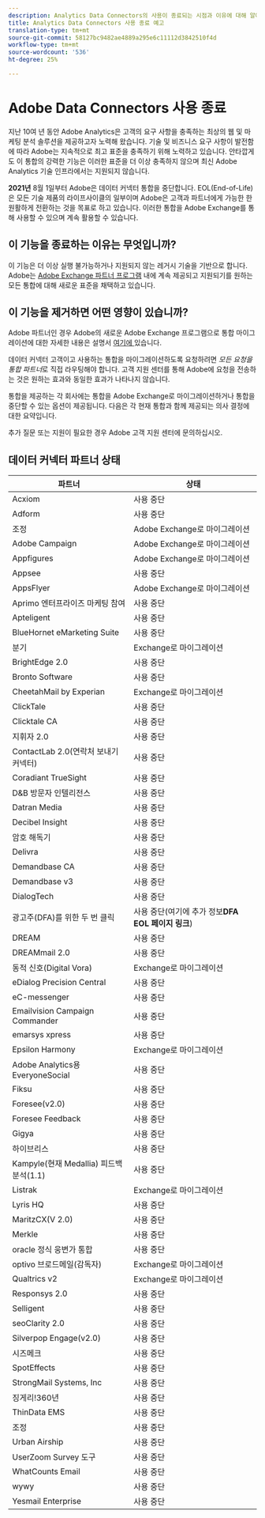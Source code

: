 ```yaml
---
description: Analytics Data Connectors의 사용이 종료되는 시점과 이유에 대해 알아봅니다.
title: Analytics Data Connectors 사용 종료 예고
translation-type: tm+mt
source-git-commit: 58127bc9482ae4889a295e6c11112d3842510f4d
workflow-type: tm+mt
source-wordcount: '536'
ht-degree: 25%

---
```



# Adobe Data Connectors 사용 종료

지난 10여 년 동안 Adobe Analytics은 고객의 요구 사항을 충족하는 최상의 웹 및 마케팅 분석 솔루션을 제공하고자 노력해 왔습니다. 기술 및 비즈니스 요구 사항이 발전함에 따라 Adobe는 지속적으로 최고 표준을 충족하기 위해 노력하고 있습니다.  안타깝게도 이 통합의 강력한 기능은 이러한 표준을 더 이상 충족하지 않으며 최신 Adobe Analytics 기술 인프라에서는 지원되지 않습니다.

**2021년** 8월 1일부터 Adobe은 데이터 커넥터 통합을 중단합니다. EOL(End-of-Life)은 모든 기술 제품의 라이프사이클의 일부이며 Adobe은 고객과 파트너에게 가능한 한 원활하게 전환하는 것을 목표로 하고 있습니다. 이러한 통합을 Adobe Exchange를 통해 사용할 수 있으며 계속 활용할 수 있습니다.

## 이 기능을 종료하는 이유는 무엇입니까?

이 기능은 더 이상 실행 불가능하거나 지원되지 않는 레거시 기술을 기반으로 합니다. Adobe는 [Adobe Exchange 파트너 프로그램](https://partners.adobe.com/exchangeprogram/experiencecloud) 내에 계속 제공되고 지원되기를 원하는 모든 통합에 대해 새로운 표준을 채택하고 있습니다.

## 이 기능을 제거하면 어떤 영향이 있습니까?

Adobe 파트너인 경우 Adobe의 새로운 Adobe Exchange 프로그램으로 통합 마이그레이션에 대한 자세한 내용은 설명서 [여기에 ](https://adobeexchangeec.zendesk.com/hc/en-us/articles/360003867071-Adobe-Analytics-Integration-Tools)있습니다.

데이터 커넥터 고객이고 사용하는 통합을 마이그레이션하도록 요청하려면 *모든 요청을 통합 파트너*&#x200B;로 직접 라우팅해야 합니다. 고객 지원 센터를 통해 Adobe에 요청을 전송하는 것은 원하는 효과와 동일한 효과가 나타나지 않습니다.

통합을 제공하는 각 회사에는 통합을 Adobe Exchange로 마이그레이션하거나 통합을 중단할 수 있는 옵션이 제공됩니다. 다음은 각 현재 통합과 함께 제공되는 의사 결정에 대한 요약입니다.

추가 질문 또는 지원이 필요한 경우 Adobe 고객 지원 센터에 문의하십시오.

## 데이터 커넥터 파트너 상태

| 파트너 | 상태 |
| --- | --- |
| Acxiom | 사용 중단 |
| Adform | 사용 중단 |
| 조정 | Adobe Exchange로 마이그레이션 |
| Adobe Campaign | Adobe Exchange로 마이그레이션 |
| Appfigures | Adobe Exchange로 마이그레이션 |
| Appsee | 사용 중단 |
| AppsFlyer | Adobe Exchange로 마이그레이션 |
| Aprimo 엔터프라이즈 마케팅 참여 | 사용 중단 |
| Apteligent | 사용 중단 |
| BlueHornet eMarketing Suite | 사용 중단 |
| 분기 | Exchange로 마이그레이션 |
| BrightEdge 2.0 | 사용 중단 |
| Bronto Software | 사용 중단 |
| CheetahMail by Experian | Exchange로 마이그레이션 |
| ClickTale | 사용 중단 |
| Clicktale CA | 사용 중단 |
| 지휘자 2.0 | 사용 중단 |
| ContactLab 2.0(연락처 보내기 커넥터) | 사용 중단 |
| Coradiant TrueSight | 사용 중단 |
| D&amp;B 방문자 인텔리전스 | 사용 중단 |
| Datran Media | 사용 중단 |
| Decibel Insight | 사용 중단 |
| 암호 해독기 | 사용 중단 |
| Delivra | 사용 중단 |
| Demandbase CA | 사용 중단 |
| Demandbase v3 | 사용 중단 |
| DialogTech | 사용 중단 |
| 광고주(DFA)를 위한 두 번 클릭 | 사용 중단(여기에 추가 정보&#x200B;**DFA EOL 페이지 링크**) |
| DREAM | 사용 중단 |
| DREAMmail 2.0 | 사용 중단 |
| 동적 신호(Digital Vora) | Exchange로 마이그레이션 |
| eDialog Precision Central | 사용 중단 |
| eC-messenger | 사용 중단 |
| Emailvision Campaign Commander | 사용 중단 |
| emarsys xpress | 사용 중단 |
| Epsilon Harmony | Exchange로 마이그레이션 |
| Adobe Analytics용 EveryoneSocial | 사용 중단 |
| Fiksu | 사용 중단 |
| Foresee(v2.0) | 사용 중단 |
| Foresee Feedback | 사용 중단 |
| Gigya | 사용 중단 |
| 하이브리스 | 사용 중단 |
| Kampyle(현재 Medallia) 피드백 분석(1.1) | 사용 중단 |
| Listrak | Exchange로 마이그레이션 |
| Lyris HQ | 사용 중단 |
| MaritzCX(V 2.0) | 사용 중단 |
| Merkle | 사용 중단 |
| oracle 정식 웅변가 통합 | 사용 중단 |
| optivo 브로드메일(감독자) | Exchange로 마이그레이션 |
| Qualtrics v2 | Exchange로 마이그레이션 |
| Responsys 2.0 | 사용 중단 |
| Selligent | 사용 중단 |
| seoClarity 2.0 | 사용 중단 |
| Silverpop Engage(v2.0) | 사용 중단 |
| 시즈메크 | 사용 중단 |
| SpotEffects | 사용 중단 |
| StrongMail Systems, Inc | 사용 중단 |
| 징게리!360년 | 사용 중단 |
| ThinData EMS | 사용 중단 |
| 조정 | 사용 중단 |
| Urban Airship | 사용 중단 |
| UserZoom Survey 도구 | 사용 중단 |
| WhatCounts Email | 사용 중단 |
| wywy | 사용 중단 |
| Yesmail Enterprise | 사용 중단 |
